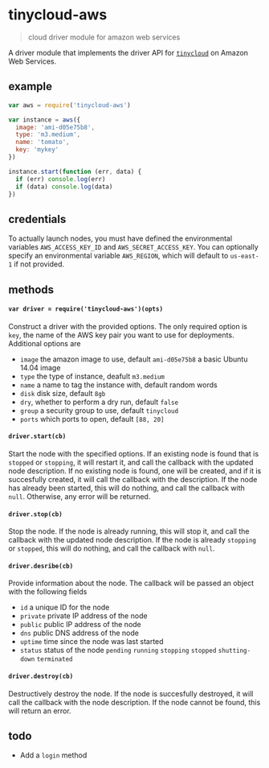 # tinycloud-aws

> cloud driver module for amazon web services

A driver module that implements the driver API for [`tinycloud`](https://github.com/freeman-lab/tinycloud) on Amazon Web Services.

## example

```js
var aws = require('tinycloud-aws')

var instance = aws({
  image: 'ami-d05e75b8',
  type: 'm3.medium',
  name: 'tomato',
  key: 'mykey'
})

instance.start(function (err, data) {
  if (err) console.log(err)
  if (data) console.log(data)
})
```

## credentials

To actually launch nodes, you must have defined the environmental variables `AWS_ACCESS_KEY_ID` and `AWS_SECRET_ACCESS_KEY`. You can optionally specify an environmental variable `AWS_REGION`, which will default to `us-east-1` if not provided.

## methods

#### `var driver = require('tinycloud-aws')(opts)`

Construct a driver with the provided options. The only required option is `key`, the name of the AWS key pair you want to use for deployments. Additional options are

- `image` the amazon image to use, default `ami-d05e75b8` a basic Ubuntu 14.04 image
- `type` the type of instance, deafult `m3.medium`
- `name` a name to tag the instance with, default random words
- `disk` disk size, default `8gb`
- `dry`, whether to perform a dry run, default `false`
- `group` a security group to use, default `tinycloud`
- `ports` which ports to open, default `[88, 20]`

#### `driver.start(cb)`

Start the node with the specified options. If an existing node is found that is `stopped` or `stopping`, it will restart it, and call the callback with the updated node description. If no existing node is found, one will be created, and if it is succesfully created, it will call the callback with the description. If the node has already been started, this will do nothing, and call the callback with `null`. Otherwise, any error will be returned.

#### `driver.stop(cb)`

Stop the node. If the node is already running, this will stop it, and call the callback with the updated node description. If the node is already `stopping` or `stopped`, this will do nothing, and call the callback with `null`.

#### `driver.desribe(cb)`

Provide information about the node. The callback will be passed an object with the following fields

- `id` a unique ID for the node
- `private` private IP address of the node
- `public` public IP address of the node
- `dns` public DNS address of the node
- `uptime` time since the node was last started
- `status` status of the node `pending` `running` `stopping` `stopped` `shutting-down` `terminated`

#### `driver.destroy(cb)`

Destructively destroy the node. If the node is succesfully destroyed, it will call the callback with the node description. If the node cannot be found, this will return an error.

## todo

- Add a `login` method
